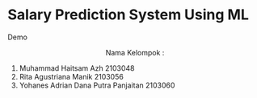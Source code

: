 # Salary Prediction System Using ML
 Demo 

<p align= "center">
 Nama Kelompok :
<ol>
  <li>Muhammad Haitsam Azh                2103048</li>
  <li>Rita Agustriana Manik               2103056</li>
  <li>Yohanes Adrian Dana Putra Panjaitan 2103060</li>
</ol>
</p>
